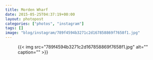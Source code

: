 ```yaml
---
title: Morden Wharf
date: 2015-05-25T04:37:19+00:00
layout: photopost
categories: ["photos", "instagram"]
tags: []
image: "blog/instagram/789f4594b3271c2d167858869f7658f1.jpg"
---
```


<figure class="photo photo--square">
  {{< img src="789f4594b3271c2d167858869f7658f1.jpg" alt="" caption="" >}}

</figure>


